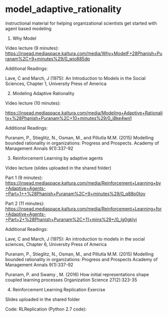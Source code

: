 # model_adaptive_rationality
instructional material for helping organizational scientists get started with agent based modeling
 
1.	Why Model
 
Video lecture (9 minutes):  https://insead.mediaspace.kaltura.com/media/Why+ModelF+28Phanish+Puranam%2C+9+minutes%29/0_wio885dp
 
Additional Readings:
 
Lave, C and March, J (1975): An Introduction to Models in the Social Sciences, Chapter 1, University Press of America
 
 
2. Modeling Adaptive Rationality
 
Video lecture (10 minutes):
 
https://insead.mediaspace.kaltura.com/media/Modeling+Adaptive+Rationality+%28Phanish+Puranam%2C+10+minutes%29/0_i8ke4wn1

Additional Readings:
 
Puranam, P., Stieglitz, N., Osman, M., and Pillutla M.M. (2015) Modelling bounded rationality in organizations: Progress and Prospects. Academy of Management Annals 9(1):337-92
 
3. Reinforcement Learning by adaptive agents
 
Video lecture (slides uploaded in the shared folder)

Part 1 (9 minutes): 
https://insead.mediaspace.kaltura.com/media/Reinforcement+Learning+by+Adaptive+Agents-+Part+1++%28Phanish+Puranam%2C+9+minutes%29/0_q88p0tov

Part 2 (11 minutes):
https://insead.mediaspace.kaltura.com/media/Reinforcement+Learning+for+Adaptive+Agents-+Part+2+%28Phanish+Puranam%2C+11+mins%29+/0_lg0gklyj


Additional Readings:
 
Lave, C and March, J (1975): An introduction to models in the social sciences, Chapter 6, University Press of America
 
Puranam, P., Stieglitz, N., Osman, M., and Pillutla M.M. (2015) Modelling bounded rationality in organizations: Progress and Prospects Academy of Management Annals 9(1):337-92
 
Puranam, P. and Swamy , M. (2016) How initial representations shape coupled learning processes Organization Science 27(2):323-35


4. Reinforcement Learning Replication Exercise
 
Slides uploaded in the shared folder 

Code: RLReplication (Python 2.7 code):
